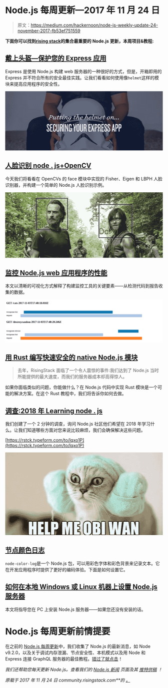# Node.js 每周更新—2017 年 11 月 24 日

> 原文：<https://medium.com/hackernoon/node-js-weekly-update-24-november-2017-fb53ef751559>

**下面你可以找到**[**rising stack**](https://risingstack.com/)**的集合最重要的 Node.js 更新，本周项目&教程:**

## [戴上头盔—保护您的 Express 应用](https://www.twilio.com/blog/2017/11/securing-your-express-app.html)

Express 是使用 Node.js 构建 web 服务器的一种很好的方式，但是，开箱即用的 Express 并不符合所有的安全最佳实践。让我们看看如何使用像`helmet`这样的模块来提高应用程序的安全性。

![](img/b32cf513c6d1b0579b0e800485759e20.png)

## [人脸识别 node . js+OpenCV](/@muehler.v/node-js-opencv-for-face-recognition-37fa7cb860e8)

今天我们将看看在 OpenCVs 的 face 模块中实现的 Fisher、Eigen 和 LBPH 人脸识别器，并构建一个简单的 Node.js 人脸识别示例。

![](img/a2be3c6e008acc3db2918f0e7b28689b.png)

## [监控 Node.js web 应用程序的性能](https://blog.sqreen.io/diy-node-apm/)

本文以清晰的可视化方式解释了构建监控工具的关键要素——从检测代码到报告收集的数据。

![](img/e2d058d289b25f7f1dc1690d9fbe4a0b.png)

## [用 Rust 编写快速安全的 native Node.js 模块](https://blog.risingstack.com/node-js-native-modules-with-rust/)

> 去年，RisingStack 面临了一个令人震惊的事件:我们达到了 Node.js 当时所能提供的最大速度，而我们的服务器成本却高得惊人。

如果你面临类似的问题，你能做什么？在 Node.js 代码中实现 Rust 模块是一个可能的解决方案。在这个 Rust 教程中，我们将告诉你如何去做。

## [调查:2018 年 Learning node . js](https://rstck.typeform.com/to/lqxo1P)

我们创建了一个 2 分钟的调查，询问 Node.js 社区他们希望在 2018 年学习什么。让我们知道哪些方面对您来说比较麻烦，我们会确保解决这些问题。

[https://rstck.typeform.com/to/lqxo1P](https://rstck.typeform.com/to/lqxo1P)

![](img/7ce2809950a7b3f5fd664dd826808a09.png)

## [节点颜色日志](https://github.com/tigercosmos/node-color-log)

`node-color-log`是一个 Node.js 包，可以用彩色字体和彩色背景来记录文本。它在开发应用程序时提供了更好的编码体验。下面是如何设置它。

## [如何在本地 Windows 或 Linux 机器上设置 Node.js 服务器](https://securitytraning.com/setup-node-js-server-local-windows-linux-machine/)

本文将指导您在 PC 上安装 Node.js 服务器——如果您还没有安装的话。

# Node.js 每周更新前情提要

在之前的 [Node.js 每周更新](https://community.risingstack.com/node-js-weekly-update-november-17/)中，我们收集了 Node.js 的最新消息，如 Node v9.2.0，以及关于调试内存泄漏、节点安全性、本机模式以及用 Node 和 Express 连接 GraphQL 服务器的最佳教程。[错过了就点击](https://community.risingstack.com/node-js-weekly-update-november-17/)！

*我们还帮助您每天更新 Node.js。查看我们的* [*Node.js 新闻*](https://news.risingstack.com/) *页面及其* [*推特供稿*](https://twitter.com/NodeJS_Daily) *！*

*原载于 2017 年 11 月 24 日 community.risingstack.com**的* [*。*](https://community.risingstack.com/node-js-weekly-update-november-24/)